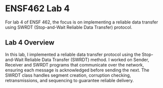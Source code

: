 # ENSF462 Lab 4

For lab 4 of ENSF 462, the focus is on implementing a reliable data transfer using SWRDT (Stop-and-Wait Reliable Data Transfer) protocol.

## Lab 4 Overview

In this lab, I implemented a reliable data transfer protocol using the Stop-and-Wait Reliable Data Transfer (SWRDT) method. I worked on Sender, Receiver and SWRDT programs that communicate over the network, ensuring each message is acknowledged before sending the next. The SWRDT class handles segment creation, corruption checking, retransmissions, and sequencing to guarantee reliable delivery.
